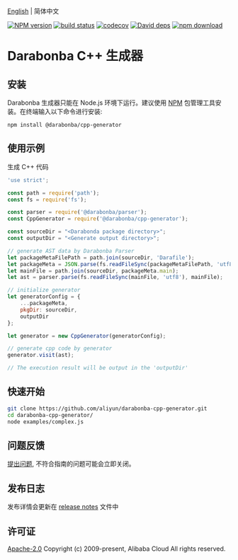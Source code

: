 [English](/README.md) | 简体中文

[![NPM version][npm-image]][npm-url]
[![build status][travis-image]][travis-url]
[![codecov][cov-image]][cov-url]
[![David deps][david-image]][david-url]
[![npm download][download-image]][download-url]

[npm-image]: https://img.shields.io/npm/v/@darabonba/cpp-generator.svg?style=flat-square
[npm-url]: https://npmjs.org/package/@darabonba/cpp-generator
[travis-image]: https://img.shields.io/travis/aliyun/darabonba-cpp-generator.svg?style=flat-square
[travis-url]: https://travis-ci.org/aliyun/darabonba-cpp-generator
[cov-image]: https://codecov.io/gh/aliyun/darabonba-cpp-generator/branch/master/graph/badge.svg
[cov-url]: https://codecov.io/gh/aliyun/darabonba-cpp-generator
[david-image]: https://img.shields.io/david/aliyun/darabonba-cpp-generator.svg?style=flat-square
[david-url]: https://david-dm.org/aliyun/darabonba-cpp-generator
[download-image]: https://img.shields.io/npm/dm/@darabonba/cpp-generator.svg?style=flat-square
[download-url]: https://npmjs.org/package/@darabonba/cpp-generator

# Darabonba C++ 生成器

## 安装

Darabonba 生成器只能在 Node.js 环境下运行。建议使用 [NPM](https://www.npmjs.com/) 包管理工具安装。在终端输入以下命令进行安装:

```shell
npm install @darabonba/cpp-generator
```

## 使用示例

生成 C++ 代码

```javascript
'use strict';

const path = require('path');
const fs = require('fs');

const parser = require('@darabonba/parser');
const CppGenerator = require('@darabonba/cpp-generator');

const sourceDir = "<Darabonda package directory>";
const outputDir = "<Generate output directory>";

// generate AST data by Darabonba Parser
let packageMetaFilePath = path.join(sourceDir, 'Darafile');
let packageMeta = JSON.parse(fs.readFileSync(packageMetaFilePath, 'utf8'));
let mainFile = path.join(sourceDir, packageMeta.main);
let ast = parser.parse(fs.readFileSync(mainFile, 'utf8'), mainFile);

// initialize generator
let generatorConfig = {
    ...packageMeta,
    pkgDir: sourceDir,
    outputDir
};

let generator = new CppGenerator(generatorConfig);

// generate cpp code by generator
generator.visit(ast);

// The execution result will be output in the 'outputDir'
```

## 快速开始

```bash
git clone https://github.com/aliyun/darabonba-cpp-generator.git
cd darabonba-cpp-generator/
node examples/complex.js
```

## 问题反馈

[提出问题](https://github.com/aliyun/darabonba-cpp-generator/issues/new/choose), 不符合指南的问题可能会立即关闭。

## 发布日志

发布详情会更新在 [release notes](/CHANGELOG.md) 文件中

## 许可证

[Apache-2.0](/LICENSE)
Copyright (c) 2009-present, Alibaba Cloud All rights reserved.
